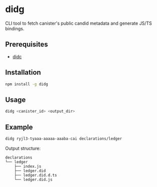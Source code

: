 # didg

CLI tool to fetch canister's public candid metadata and generate JS/TS bindings.

## Prerequisites

- [didc](https://github.com/dfinity/candid/releases)

## Installation

```bash
npm install -g didg
```

## Usage

```bash
didg <canister_id> <output_dir>
```

## Example

```bash
didg ryjl3-tyaaa-aaaaa-aaaba-cai declarations/ledger
```

Output structure:

```
declarations
└── ledger
    ├── index.js
    ├── ledger.did
    ├── ledger.did.d.ts
    └── ledger.did.js
```
